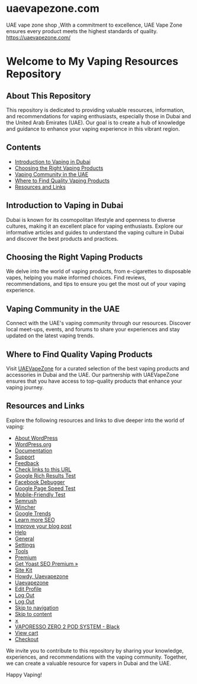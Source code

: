 # uaevapezone.com
UAE vape zone shop ,With a commitment to excellence, UAE Vape Zone ensures every product meets the highest standards of quality. https://uaevapezone.com/
# Welcome to My Vaping Resources Repository

## About This Repository

This repository is dedicated to providing valuable resources, information, and recommendations for vaping enthusiasts, especially those in Dubai and the United Arab Emirates (UAE). Our goal is to create a hub of knowledge and guidance to enhance your vaping experience in this vibrant region.

## Contents

- [Introduction to Vaping in Dubai](#introduction-to-vaping-in-dubai)
- [Choosing the Right Vaping Products](#choosing-the-right-vaping-products)
- [Vaping Community in the UAE](#vaping-community-in-the-uae)
- [Where to Find Quality Vaping Products](#where-to-find-quality-vaping-products)
- [Resources and Links](#resources-and-links)

## Introduction to Vaping in Dubai

Dubai is known for its cosmopolitan lifestyle and openness to diverse cultures, making it an excellent place for vaping enthusiasts. Explore our informative articles and guides to understand the vaping culture in Dubai and discover the best products and practices.

## Choosing the Right Vaping Products

We delve into the world of vaping products, from e-cigarettes to disposable vapes, helping you make informed choices. Find reviews, recommendations, and tips to ensure you get the most out of your vaping experience.

## Vaping Community in the UAE

Connect with the UAE's vaping community through our resources. Discover local meet-ups, events, and forums to share your experiences and stay updated on the latest vaping trends.

## Where to Find Quality Vaping Products

Visit [UAEVapeZone](https://uaevapezone.com/) for a curated selection of the best vaping products and accessories in Dubai and the UAE. Our partnership with UAEVapeZone ensures that you have access to top-quality products that enhance your vaping journey.

## Resources and Links

Explore the following resources and links to dive deeper into the world of vaping:

- [About WordPress](https://uaevapezone.com/wp-admin/about.php)
- [WordPress.org](https://wordpress.org/)
- [Documentation](https://wordpress.org/support/)
- [Support](https://wordpress.org/support/forums/)
- [Feedback](https://wordpress.org/support/forum/requests-and-feedback)
- [Check links to this URL](https://search.google.com/search-console/links/drilldown?resource_id=http%3A%2F%2Fuaevapezone.com&type=EXTERNAL&target=https%3A%2F%2Fuaevapezone.com%2F&domain=)
- [Google Rich Results Test](https://search.google.com/test/rich-results?url=https%3A%2F%2Fuaevapezone.com%2F)
- [Facebook Debugger](//developers.facebook.com/tools/debug/?q=https%3A%2F%2Fuaevapezone.com%2F)
- [Google Page Speed Test](//developers.google.com/speed/pagespeed/insights/?url=https%3A%2F%2Fuaevapezone.com%2F)
- [Mobile-Friendly Test](https://www.google.com/webmasters/tools/mobile-friendly/?url=https%3A%2F%2Fuaevapezone.com%2F)
- [Semrush](https://yoa.st/admin-bar-frontend-inspector?php_version=8.0&platform=wordpress&platform_version=6.1.3&software=free&software_version=21.1&days_active=182&user_language=en_US)
- [Wincher](https://yoa.st/admin-bar-wincher?php_version=8.0&platform=wordpress&platform_version=6.1.3&software=free&software_version=21.1&days_active=182&user_language=en_US)
- [Google Trends](https://yoa.st/admin-bar-gtrends?php_version=8.0&platform=wordpress&platform_version=6.1.3&software=free&software_version=21.1&days_active=182&user_language=en_US)
- [Learn more SEO](https://yoa.st/admin-bar-learn-more-seo?php_version=8.0&platform=wordpress&platform_version=6.1.3&software=free&software_version=21.1&days_active=182&user_language=en_US)
- [Improve your blog post](https://yoa.st/admin-bar-improve-blog-post?php_version=8.0&platform=wordpress&platform_version=6.1.3&software=free&software_version=21.1&days_active=182&user_language=en_US)
- [Help](https://uaevapezone.com/wp-admin/admin.php?page=wpseo_page_support)
- [General](https://uaevapezone.com/wp-admin/admin.php?page=wpseo_dashboard)
- [Settings](https://uaevapezone.com/wp-admin/admin.php?page=wpseo_page_settings)
- [Tools](https://uaevapezone.com/wp-admin/admin.php?page=wpseo_tools)
- [Premium](https://uaevapezone.com/wp-admin/admin.php?page=wpseo_licenses)
- [Get Yoast SEO Premium »](https://yoa.st/admin-bar-get-premium?php_version=8.0&platform=wordpress&platform_version=6.1.3&software=free&software_version=21.1&days_active=182&user_language=en_US)
- [Site Kit](https://uaevapezone.com/wp-admin/admin.php?page=stats)
- [Howdy, Uaevapezone](https://uaevapezone.com/wp-admin/profile.php)
- [Uaevapezone](https://uaevapezone.com/wp-admin/profile.php)
- [Edit Profile](https://uaevapezone.com/wp-admin/profile.php)
- [Log Out](https://uaevapezone.com/wp-login.php?action=logout&_wpnonce=02562065a9)
- [Log Out](https://uaevapezone.com/wp-login.php?action=logout&_wpnonce=02562065a9)
- [Skip to navigation](#site-navigation)
- [Skip to content](#content)
- [×](https://uaevapezone.com/cart/?remove_item=42818f15a6ff9e540396a0a16a67d4da&_wpnonce=444a5fb4de)
- [VAPORESSO ZERO 2 POD SYSTEM - Black](https://uaevapezone.com/product/vaporesso-zero-2-pod-system/?attribute_pa_color=black)
- [View cart](https://uaevapezone.com/cart/)
- [Checkout](https://uaevapezone.com/checkout)

We invite you to contribute to this repository by sharing your knowledge, experiences, and recommendations with the vaping community. Together, we can create a valuable resource for vapers in Dubai and the UAE.

Happy Vaping!
